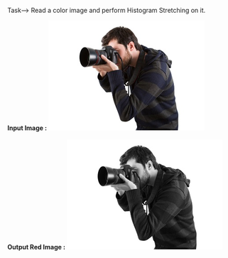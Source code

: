 Task--> Read a color image and perform Histogram Stretching on it.  <br />

**Input Image :**
![](img.jpeg)
<br />
<br />
**Output Red Image :**
![](img1.png)

